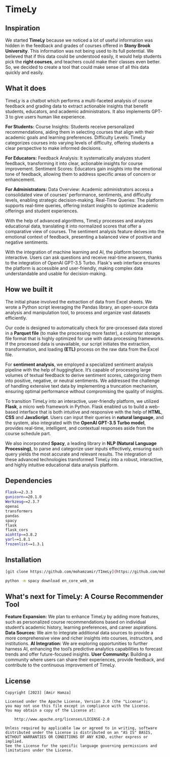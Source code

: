 # TimeLy

## Inspiration
We started **TimeLy** because we noticed a lot of useful information was hidden in the feedback and grades of courses offered in **Stony Brook University**. This information was not being used to its full potential. We believed that if this data could be understood easily, it would help students pick the **right courses**, and teachers could make their classes even better. So, we decided to create a tool that could make sense of all this data quickly and easily.

## What it does

TimeLy is a chatbot which performs a multi-faceted analysis of course feedback and grading data to extract actionable insights that benefit students, educators, and academic administrators. It also implements GPT-3 to give users human like experience. 

**For Students:**
Course Insights: Students receive personalized recommendations, aiding them in selecting courses that align with their academic goals and learning preferences.
Difficulty Levels: TimeLy categorizes courses into varying levels of difficulty, offering students a clear perspective to make informed decisions.

**For Educators:**
Feedback Analysis: It systematically analyzes student feedback, transforming it into clear, actionable insights for course improvement.
Sentiment Scores: Educators gain insights into the emotional tone of feedback, allowing them to address specific areas of concern or enhancement.

**For Administrators:**
Data Overview: Academic administrators access a consolidated view of courses’ performance, sentiments, and difficulty levels, enabling strategic decision-making.
Real-Time Queries: The platform supports real-time queries, offering instant insights to optimize academic offerings and student experiences.

With the help of advanced algorithms, TimeLy processes and analyzes educational data, translating it into normalized scores that offer a comparative view of courses. The sentiment analysis feature delves into the emotional context of feedback, presenting a balanced view of positive and negative sentiments.

With the integration of machine learning and AI, the platform becomes interactive. Users can ask questions and receive real-time answers, thanks to the integration of OpenAI GPT-3.5 Turbo. Flask's web interface ensures the platform is accessible and user-friendly, making complex data understandable and usable for decision-making.

## How we built it

The initial phase involved the extraction of data from Excel sheets. We wrote a Python script leveraging the Pandas library, an open-source data analysis and manipulation tool, to process and organize vast datasets efficiently.

Our code is designed to automatically check for pre-processed data stored in a **Parquet file** (to make the processing more faster), a columnar storage file format that is highly optimized for use with data processing frameworks. If the processed data is unavailable, our script initiates the extraction, transformation, and loading **(ETL)** process on the raw data from the Excel file.

For **sentiment analysis**, we employed a specialized sentiment analysis pipeline with the help of huggingface. It’s capable of processing large volumes of textual feedback to derive sentiment scores, categorizing them into positive, negative, or neutral sentiments. We addressed the challenge of handling extensive text data by implementing a truncation mechanism, ensuring optimal performance without compromising the quality of insights.

To transition TimeLy into an interactive, user-friendly platform, we utilized **Flask**, a micro web framework in Python. Flask enabled us to build a web-based interface that is both intuitive and responsive with the help of **HTML**, **CSS** and **JavaScript**. Users can input their queries in **natural language**, and the system, also integrated with the **OpenAI GPT-3.5 Turbo model**, provides real-time, intelligent, and contextual responses aside from the course schedule part.

We also incorporated **Spacy**, a leading library in **NLP (Natural Language Processing)**, to parse and categorize user inputs effectively, ensuring each query yields the most accurate and relevant results. The integration of these advanced technologies transformed TimeLy into a robust, interactive, and highly intuitive educational data analysis platform.

## Dependencies
```bash
Flask==2.3.3
gunicorn==20.1.0
Werkzeug==2.3.7
openai
transformers
pandas
spacy
flask
flask_cors
aiohttp==3.8.2
yarl==1.8.1
frozenlist==1.3.1
```

## Installation
```bash
[git clone https://github.com/mohamzamir/TImeLy](https://github.com/mohamzamir/TimeLy.git)
```
```bash
python -m spacy download en_core_web_sm
```


## What's next for TimeLy: A Course Recommender Tool

**Feature Expansion:** We plan to enhance TimeLy by adding more features, such as personalized course recommendations based on individual student’s academic history, learning preferences, and career aspirations.
**Data Sources:** We aim to integrate additional data sources to provide a more comprehensive view and richer insights into courses, instructors, and institutions.
**AI Integration:** We are exploring opportunities to further harness AI, enhancing the tool’s predictive analytics capabilities to forecast trends and offer future-focused insights.
**User Community:** Building a community where users can share their experiences, provide feedback, and contribute to the continuous improvement of TimeLy.

## License
```
Copyright [2023] [Amir Hamza]

Licensed under the Apache License, Version 2.0 (the "License");
you may not use this file except in compliance with the License.
You may obtain a copy of the License at:

    http://www.apache.org/licenses/LICENSE-2.0

Unless required by applicable law or agreed to in writing, software
distributed under the License is distributed on an "AS IS" BASIS,
WITHOUT WARRANTIES OR CONDITIONS OF ANY KIND, either express or implied.
See the License for the specific language governing permissions and
limitations under the License.
```
